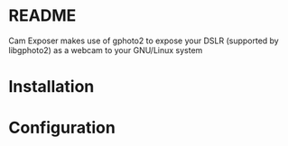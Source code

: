 # README

Cam Exposer makes use of gphoto2 to expose your DSLR (supported by libgphoto2)
as a webcam to your GNU/Linux system

# Installation

# Configuration


